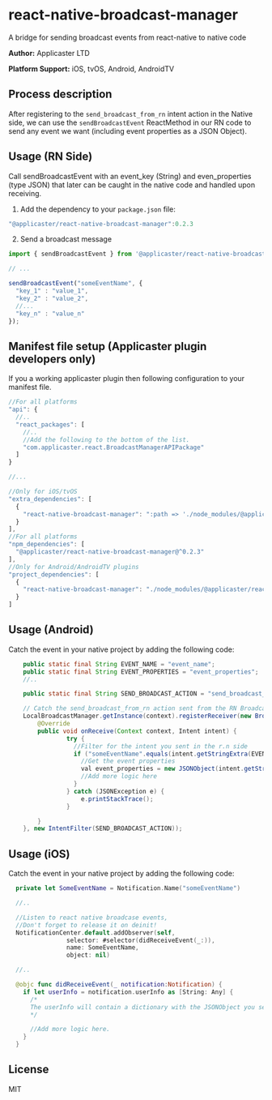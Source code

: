 # react-native-broadcast-manager

A bridge for sending broadcast events from react-native to native code

**Author:** Applicaster LTD

**Platform Support:** iOS, tvOS, Android, AndroidTV

## Process description

After registering to the ```send_broadcast_from_rn``` intent action in the Native side, we can use the
```sendBroadcastEvent``` ReactMethod in our RN code to send any event we want (including event properties
as a JSON Object).

## Usage (RN Side)

Call sendBroadcastEvent with an event_key (String) and even_properties (type JSON) that later can be caught in the native code and handled upon receiving.

1. Add the dependency to your `package.json` file:

```js
"@applicaster/react-native-broadcast-manager":0.2.3
```

2. Send a broadcast message

  ```js
  import { sendBroadcastEvent } from '@applicaster/react-native-broadcast-manager';

  // ...

  sendBroadcastEvent("someEventName", {
    "key_1" : "value_1",
    "key_2" : "value_2",
    //...
    "key_n" : "value_n"
  });
  ```

## Manifest file setup (Applicaster plugin developers only)

If you a working applicaster plugin then following configuration to your manifest file.

```js
//For all platforms
"api": {
  //..
  "react_packages": [
    //..
    //Add the following to the bottom of the list.
    "com.applicaster.react.BroadcastManagerAPIPackage"
  ]
}

//...

//Only for iOS/tvOS
"extra_dependencies": [
  {
    "react-native-broadcast-manager": ":path => './node_modules/@applicaster/react-native-broadcast-manager'"
  }
],
//For all platforms
"npm_dependencies": [
  "@applicaster/react-native-broadcast-manager@^0.2.3"
],
//Only for Android/AndroidTV plugins
"project_dependencies": [
  {
    "react-native-broadcast-manager": "./node_modules/@applicaster/react-native-broadcast-manager/Android"
  }
]
```

## Usage (Android)

Catch the event in your native project by adding the following code:

```java
    public static final String EVENT_NAME = "event_name";
    public static final String EVENT_PROPERTIES = "event_properties";
    //..

    public static final String SEND_BROADCAST_ACTION = "send_broadcast_from_rn";

    // Catch the send_broadcast_from_rn action sent from the RN Broadcast Manager
    LocalBroadcastManager.getInstance(context).registerReceiver(new BroadcastReceiver() {
        @Override
        public void onReceive(Context context, Intent intent) {
                try {
                  //Filter for the intent you sent in the r.n side
                  if ("someEventName".equals(intent.getStringExtra(EVENT_NAME))) {
                    //Get the event properties
                    val event_properties = new JSONObject(intent.getStringExtra(EVENT_PROPERTIES));
                    //Add more logic here
                  }
                } catch (JSONException e) {
                    e.printStackTrace();
                }

        }
    }, new IntentFilter(SEND_BROADCAST_ACTION));
```

## Usage (iOS)

Catch the event in your native project by adding the following code:

```swift
  private let SomeEventName = Notification.Name("someEventName")

  //..

  //Listen to react native broadcase events,
  //Don't forget to release it on deinit!
  NotificationCenter.default.addObserver(self,
                selector: #selector(didReceiveEvent(_:)),
                name: SomeEventName,
                object: nil)

  //..

  @objc func didReceiveEvent(_ notification:Notification) {
    if let userInfo = notification.userInfo as [String: Any] {
      /*
      The userInfo will contain a dictionary with the JSONObject you sent in the React-Native Part.
      */

      //Add more logic here.
    }
  }


```

## License

MIT